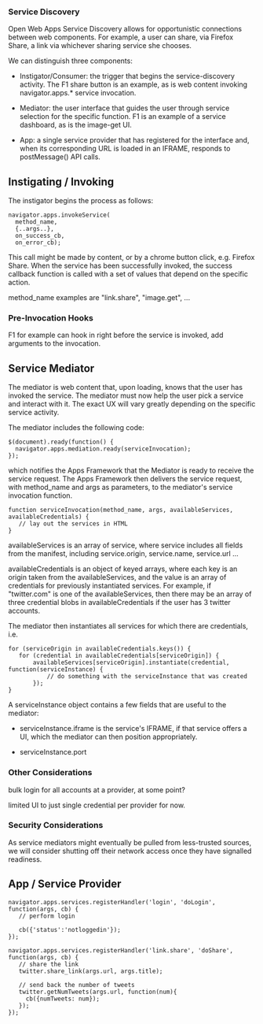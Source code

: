 ### Service Discovery

Open Web Apps Service Discovery allows for opportunistic connections
between web components. For example, a user can share, via Firefox
Share, a link via whichever sharing service she chooses.

We can distinguish three components:

* Instigator/Consumer: the trigger that begins the service-discovery
  activity. The F1 share button is an example, as is web content
  invoking navigator.apps.* service invocation.

* Mediator: the user interface that guides the user through service
  selection for the specific function. F1 is an example of a service
  dashboard, as is the image-get UI.

* App: a single service provider that has registered for the interface
  and, when its corresponding URL is loaded in an IFRAME, responds to
  postMessage() API calls.

## Instigating / Invoking

The instigator begins the process as follows:

    navigator.apps.invokeService(
      method_name,
      {..args..},
      on_success_cb,
      on_error_cb);

This call might be made by content, or by a chrome button click,
e.g. Firefox Share.  When the service has been successfully invoked,
the success callback function is called with a set of values that
depend on the specific action.

method_name examples are "link.share", "image.get", ...


### Pre-Invocation Hooks

F1 for example can hook in right before the service is invoked, add
arguments to the invocation.


## Service Mediator

The mediator is web content that, upon loading, knows that the user
has invoked the service. The mediator must now help the user pick a
service and interact with it. The exact UX will vary greatly depending
on the specific service activity.

The mediator includes the following code:

    $(document).ready(function() {
      navigator.apps.mediation.ready(serviceInvocation);
    });

which notifies the Apps Framework that the Mediator is ready to
receive the service request. The Apps Framework then delivers the
service request, with method_name and args as parameters, to the
mediator's service invocation function.

    function serviceInvocation(method_name, args, availableServices, availableCredentials) {
       // lay out the services in HTML
    }

availableServices is an array of service, where service includes all
fields from the manifest, including service.origin, service.name,
service.url ...

availableCredentials is an object of keyed arrays, where each key is
an origin taken from the availableServices, and the value is an array
of credentials for previously instantiated services. For example, if
"twitter.com" is one of the availableServices, then there may be an
array of three credential blobs in availableCredentials if the user
has 3 twitter accounts.

The mediator then instantiates all services for which there
are credentials, i.e.

    for (serviceOrigin in availableCredentials.keys()) {
       for (credential in availableCredentials[serviceOrigin]) {
           availableServices[serviceOrigin].instantiate(credential, function(serviceInstance) {
               // do something with the serviceInstance that was created
           });
    }

A serviceInstance object contains a few fields that are useful to the mediator:

* serviceInstance.iframe is the service's IFRAME, if that service
  offers a UI, which the mediator can then position appropriately.

* serviceInstance.port

### Other Considerations

bulk login for all accounts at a provider, at some point?

limited UI to just single credential per provider for now.

### Security Considerations

As service mediators might eventually be pulled from less-trusted
sources, we will consider shutting off their network access once they
have signalled readiness.


## App / Service Provider

    navigator.apps.services.registerHandler('login', 'doLogin', function(args, cb) {
       // perform login
    
       cb({'status':'notloggedin'});
    });
    
    navigator.apps.services.registerHandler('link.share', 'doShare', function(args, cb) {
       // share the link
       twitter.share_link(args.url, args.title);
       
       // send back the number of tweets
       twitter.getNumTweets(args.url, function(num){
         cb({numTweets: num});
       });
    });

